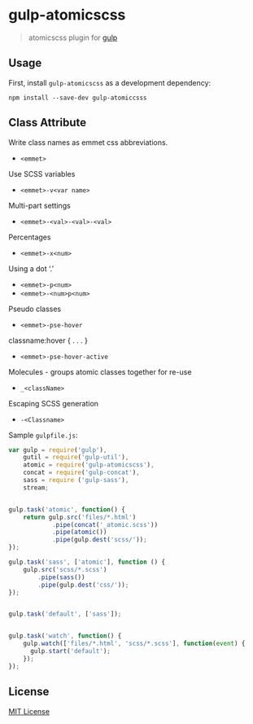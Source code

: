 # gulp-atomicscss

> atomicscss plugin for [gulp](https://github.com/wearefractal/gulp)

## Usage

First, install `gulp-atomicscss` as a development dependency:

```shell
npm install --save-dev gulp-atomiccsss
```

## Class Attribute

Write class names as emmet css abbreviations.

* `<emmet>`

Use SCSS variables

* `<emmet>-v<var name>`

Multi-part settings

* `<emmet>-<val>-<val>-<val>`

Percentages
* `<emmet>-x<num>`

Using a dot ‘.’

* `<emmet>-p<num>`
* `<emmet>-<num>p<num>`

Pseudo classes

* `<emmet>-pse-hover`

classname:hover { . . . }

* `<emmet>-pse-hover-active`

Molecules - groups atomic classes together for re-use

* `_<className>`

Escaping SCSS generation

* `-<Classname>`


Sample `gulpfile.js`:

```javascript
var gulp = require('gulp'),
	gutil = require('gulp-util'),
	atomic = require('gulp-atomicscss'),
	concat = require('gulp-concat'),
	sass = require ('gulp-sass'),
	stream;


gulp.task('atomic', function() {
	return gulp.src('files/*.html')
			.pipe(concat('_atomic.scss'))
			.pipe(atomic())
		  	.pipe(gulp.dest('scss/'));
});

gulp.task('sass', ['atomic'], function () {	
    gulp.src('scss/*.scss')
        .pipe(sass())
        .pipe(gulp.dest('css/'));
});


gulp.task('default', ['sass']);


gulp.task('watch', function() {
    gulp.watch(['files/*.html', 'scss/*.scss'], function(event) {
      gulp.start('default');
    });
});
```

## License

[MIT License](http://en.wikipedia.org/wiki/MIT_License)
